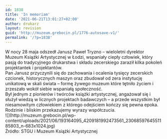 ```yaml
---
id: 1838
title: 'In memoriam'
date: '2021-06-21T13:01:27+02:00'
author: drukarz
layout: revision
guid: 'http://muzeum.grebocin.pl/1776-autosave-v1/'
permalink: '/?p=1838'
---
```


<div class="" dir="auto"><div class="ecm0bbzt hv4rvrfc ihqw7lf3 dati1w0a" data-ad-comet-preview="message" data-ad-preview="message" id="jsc_c_1es"><div class="j83agx80 cbu4d94t ew0dbk1b irj2b8pg"><div class="qzhwtbm6 knvmm38d"><div class="kvgmc6g5 cxmmr5t8 oygrvhab hcukyx3x c1et5uql ii04i59q"><div dir="auto">W nocy 28 maja odszedł Janusz Paweł Tryzno – wieloletni dyrektor Muzeum Książki Artystycznej w Łodzi, wspaniały ciepły człowiek, który pasją do tradycyjnego drukarstwa i składu zecerskiego zaraził kilka pokoleń projektantek i projektantów.</div></div><div class="o9v6fnle cxmmr5t8 oygrvhab hcukyx3x c1et5uql ii04i59q"><div dir="auto">Pan Janusz przyczynili się do zachowania i ocalenia tysięcy zecerskich czcionek, historycznych maszyn oraz zbudował od zera instytucję unikatową w skali świata – formę żywego muzeum które tętniło życiem i zrzeszało wokół siebie wspaniałą społeczność.</div></div><div class="o9v6fnle cxmmr5t8 oygrvhab hcukyx3x c1et5uql ii04i59q"><div dir="auto">Był jednym z pionierów i twórców książki artystycznej, angażował się i służył wiedzą w licznych projektach badawczych – a przede wszystkim był niesamowitym człowiekiem z którego odejściem kończy się pewna epoka.</div><div dir="auto"></div></div><div class="o9v6fnle cxmmr5t8 oygrvhab hcukyx3x c1et5uql ii04i59q"><div dir="auto">Rodzinie i bliskim przekazujemy wyrazy współczucia.</div></div><div dir="auto">![](http://muzeum.grebocin.pl/wp-content/uploads/2021/06/193164095_4209181992473561_2306859764551185803_n-683x1024.jpg)</div><div class="o9v6fnle cxmmr5t8 oygrvhab hcukyx3x c1et5uql ii04i59q"></div><div dir="auto">Źródło: STGU i Muzeum Książki Artystycznej</div></div></div></div></div>